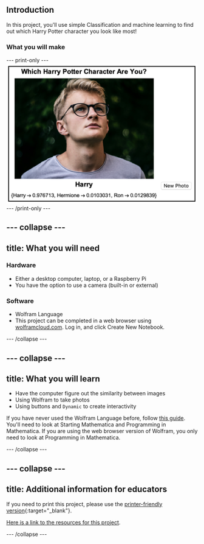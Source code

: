 ## Introduction

In this project, you'll use simple Classification and machine learning to find out which Harry Potter character you look like most!

### What you will make

--- print-only ---
![Complete project](images/Complete.png)
--- /print-only ---

--- collapse ---
---
title: What you will need
---
### Hardware

+ Either a desktop computer, laptop, or a Raspberry Pi
+ You have the option to use a camera (built-in or external)

### Software

+ Wolfram Language
+ This project can be completed in a web browser using [wolframcloud.com](http://lab.wolframcloud.com/app/). Log in, and click Create New Notebook.

--- /collapse ---

--- collapse ---
---
title: What you will learn
---

+ Have the computer figure out the similarity between images
+ Using Wolfram to take photos
+ Using buttons and `Dynamic` to create interactivity

If you have never used the Wolfram Language before, follow [this guide](https://projects.raspberrypi.org/en/projects/getting-started-with-mathematica). You'll need to look at Starting Mathematica and Programming in Mathematica. If you are using the web browser version of Wolfram, you only need to look at Programming in Mathematica.

--- /collapse ---

--- collapse ---
---
title: Additional information for educators
---

If you need to print this project, please use the [printer-friendly version](https://projects.raspberrypi.org/en/projects/project-name/print){:target="_blank"}.

[Here is a link to the resources for this project](http://rpf.io/project-name-go).

--- /collapse ---
